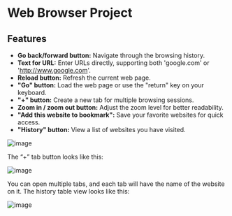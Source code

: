 # Web Browser Project

## Features

- **Go back/forward button:** Navigate through the browsing history.
- **Text for URL:** Enter URLs directly, supporting both 'google.com' or 'http://www.google.com'.
- **Reload button:** Refresh the current web page.
- **"Go" button:** Load the web page or use the "return" key on your keyboard.
- **"+" button:** Create a new tab for multiple browsing sessions.
- **Zoom in / zoom out button:** Adjust the zoom level for better readability.
- **"Add this website to bookmark":** Save your favorite websites for quick access.
- **"History" button:** View a list of websites you have visited.

![image](https://github.com/JohnnyYuan93/WebBrowser/assets/77047081/0a9a575f-87ad-48ad-bf1e-f2fe8db93d51)

The “+” tab button looks like this:

![image](https://github.com/JohnnyYuan93/WebBrowser/assets/77047081/351c470d-a141-49f0-a21b-2f1d603f7548)


You can open multiple tabs, and each tab will have the name of the website on it.
The history table view looks like this:

![image](https://github.com/JohnnyYuan93/WebBrowser/assets/77047081/8d5776f0-b060-41c7-8864-5261daf16ea5)


